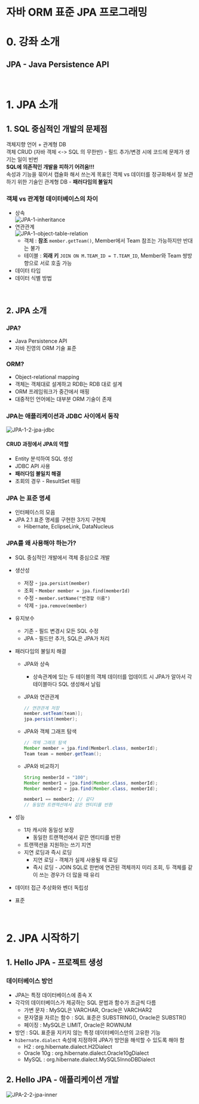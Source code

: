 # 자바 ORM 표준 JPA 프로그래밍

# 0. 강좌 소개

## JPA - Java Persistence API 

<br>

# 1. JPA 소개

## 1. SQL 중심적인 개발의 문제점

객체지향 언어 + 관계형 DB  
객체 CRUD (자바 객체 <-> SQL 의 무한반) - 필드 추가/변경 시에 코드에 문제가 생기는 일이 빈번  
**SQL에 의존적인 개발을 피하기 어려움!!!**   
속성과 기능을 묶어서 캡슐화 해서 쓰는게 목표인 객체 vs 데이터를 정규화해서 잘 보관하기 위한 기술인 관계형 DB - **패러다임의 불일치**  

### 객체 vs 관계형 데이터베이스의 차이

- 상속  
  ![JPA-1-inheritance](/Users/kyeoneee/Desktop/TIL/docs/images/JPA-1-1-inheritance.png)  
- 연관관계  
  ![JPA-1-object-table-relation](/Users/kyeoneee/Desktop/TIL/docs/images/JPA-1-1-object-table-relation.png)
  - 객체 : **참조** `member.getTeam()`, Member에서 Team 참조는 가능하지만 반대는 불가
  - 테이블 : **외래  키** `JOIN ON M.TEAM_ID = T.TEAM_ID`, Member와 Team 쌍방향으로 서로 호출 가능
- 데이터 타입
- 데이터 식별 방법

<br>

## 2. JPA 소개

### JPA?

- Java Persistence API
- 자바 진영의 ORM 기술 표준

### ORM?

- Object-relational mapping
- 객체는 객체대로 설계하고 RDB는 RDB 대로 설계
- ORM 프레임워크가 중간에서 매핑
- 대중적인 언어에는 대부분 ORM 기술이 존재

### JPA는 애플리케이션과 JDBC 사이에서 동작

![JPA-1-2-jpa-jdbc](/Users/kyeoneee/Desktop/TIL/docs/images/JPA-1-2-jpa-jdbc.png)

#### CRUD 과정에서 JPA의 역할

- Entity 분석하여 SQL 생성
- JDBC API 사용
- **패러다임 불일치 해결**
- 조회의 경우 - ResultSet 매핑

### JPA 는 표준 명세

- 인터페이스의 모음
- JPA 2.1 표준 명세를 구현한 3가지 구현체
  - Hibernate, EclipseLink, DataNucleus

### JPA를 왜 사용해야 하는가?

- SQL 중심적인 개발에서 객체 중심으로 개발

- 생산성

  - 저장 - `jpa.persist(member)`
  - 조회 - `Member member = jpa.find(memberId)`
  - 수정 - `member.setName("변경할 이름")`
  - 삭제 - `jpa.remove(member)`

- 유지보수

  - 기존 - 필드 변경시 모든 SQL 수정  
  - JPA - 필드만 추가, SQL은 JPA가 처리

- 패러다임의 불일치 해결

  - JPA와 상속

    - 상속관계에 있는 두 테이블의 객체 데이터를 업데이트 시 JPA가 알아서 각 테이블마다 SQL 생성해서 날림  

  - JPA와 연관관계  

    ```java
    // 연관관계 저장
    member.setTeam(team)];
    jpa.persist(member);
    ```

  - JPA와 객체 그래프 탐색  

    ```java
    // 객체 그래프 탐색
    Member member = jpa.find(Memberl.class, memberId);
    Team team = member.getTeam();
    ```

  - JPA와 비교하기   

    ```java
    String memberId = "100";
    Member member1 = jpa.find(Member.class, memberId);
    Member member2 = jpa.find(Member.class, memberId);
    
    member1 == member2; // 같다
    // 동일한 트랜잭션에서 같은 엔티티를 반환
    ```

- 성능

  - 1차 캐시와 동일성 보장
    - 동일한 트랜잭션에서 같은 엔티티를 반환
  - 트랜잭션을 지원하는 쓰기 지연
  - 지연 로딩과 즉시 로딩
    - 지연 로딩 - 객체가 실제 사용될 때 로딩
    - 즉시 로딩 - JOIN SQL로 한번에 연관된 객체까지 미리 조회, 두 객체를 같이 쓰는 경우가 더 많을 때 유리

- 데이터 접근 추상화와 벤더 독립성

- 표준

<br>

# 2. JPA 시작하기

## 1. Hello JPA - 프로젝트 생성

### 데이터베이스 방언

- JPA는 특정 데이터베이스에 종속 X
- 각각의 데이터베이스가 제공하는 SQL 문법과 함수가 조금씩 다름
  - 가변 문자 : MySQL은 VARCHAR, Oracle은 VARCHAR2
  - 문자열을 자르는 함수 : SQL 표준은 SUBSTRING(), Oracle은 SUBSTR()
  - 페이징 : MySQL은 LIMIT, Oracle은 ROWNUM
- 방언 : SQL  표준을 지키지 않는 특정 데이터베이스만의 고유한 기능
- `hibernate.dialect` 속성에 지정하여 JPA가 방언을 해석할 수 있도록 해야 함
  - H2 : org.hibernate.dialect.H2Dialect
  - Oracle 10g : org.hibernate.dialect.Oracle10gDialect 
  - MySQL : org.hibernate.dialect.MySQL5InnoDBDialect

## 2. Hello JPA -  애플리케이션 개발

![JPA-2-2-jpa-inner](/Users/kyeoneee/Desktop/TIL/docs/images/JPA-2-2-jpa-inner.png)

